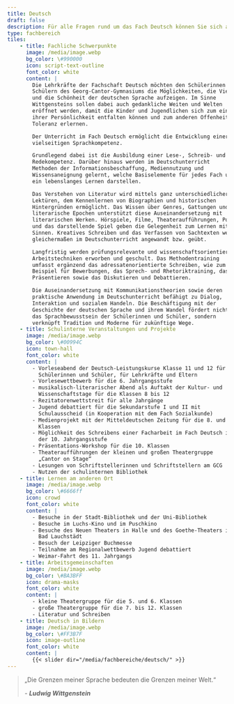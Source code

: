 ```yaml
---
title: Deutsch
draft: false
description: Für alle Fragen rund um das Fach Deutsch können Sie sich an deutsch@cantor-gymnasium.de wenden.
type: fachbereich
tiles:
    - title: Fachliche Schwerpunkte
      image: /media/image.webp
      bg_color: \#990000
      icon: script-text-outline
      font_color: white
      content: |
        Die Lehrkräfte der Fachschaft Deutsch möchten den Schülerinnen und
        Schülern des Georg-Cantor-Gymnasiums die Möglichkeiten, die Vielfalt
        und die Schönheit der deutschen Sprache aufzeigen. Im Sinne
        Wittgensteins sollen dabei auch gedankliche Weiten und Welten
        eröffnet werden, damit die Kinder und Jugendlichen sich zum einen in
        ihrer Persönlichkeit entfalten können und zum anderen Offenheit und
        Toleranz erlernen.

        Der Unterricht im Fach Deutsch ermöglicht die Entwicklung einer
        vielseitigen Sprachkompetenz.

        Grundlegend dabei ist die Ausbildung einer Lese-, Schreib- und
        Redekompetenz. Darüber hinaus werden im Deutschunterricht
        Methoden der Informationsbeschaffung, Mediennutzung und
        Wissensaneignung gelernt, welche Basiselemente für jedes Fach und für
        ein lebenslanges Lernen darstellen.

        Das Verstehen von Literatur wird mittels ganz unterschiedlicher
        Lektüren, dem Kennenlernen von Biographien und historischen
        Hintergründen ermöglicht. Das Wissen über Genres, Gattungen und
        literarische Epochen unterstützt diese Auseinandersetzung mit
        literarischen Werken. Hörspiele, Filme, Theateraufführungen, Podcasts
        und das darstellende Spiel geben die Gelegenheit zum Lernen mit allen
        Sinnen. Kreatives Schreiben und das Verfassen von Sachtexten werden
        gleichermaßen im Deutschunterricht angewandt bzw. geübt.

        Langfristig werden prüfungsrelevante und wissenschaftsorientierte
        Arbeitstechniken erworben und geschult. Das Methodentraining
        umfasst ergänzend das adressatenorientierte Schreiben, wie zum
        Beispiel für Bewerbungen, das Sprech- und Rhetoriktraining, das
        Präsentieren sowie das Diskutieren und Debattieren.

        Die Auseinandersetzung mit Kommunikationstheorien sowie deren
        praktische Anwendung im Deutschunterricht befähigt zu Dialog,
        Interaktion und sozialem Handeln. Die Beschäftigung mit der
        Geschichte der deutschen Sprache und ihrem Wandel fördert nicht nur
        das Sprachbewusstsein der Schülerinnen und Schüler, sondern
        verknüpft Tradition und Moderne für zukünftige Wege.
    - title: Schulinterne Veranstaltungen und Projekte
      image: /media/image.webp
      bg_color: \#00994C
      icon: town-hall
      font_color: white
      content: |
        - Vorleseabend der Deutsch-Leistungskurse Klasse 11 und 12 für
          Schülerinnen und Schüler, für Lehrkräfte und Eltern
        - Vorlesewettbewerb für die 6. Jahrgangsstufe
        - musikalisch-literarischer Abend als Auftakt der Kultur- und
          Wissenschaftstage für die Klassen 8 bis 12
        - Rezitatorenwettstreit für alle Jahrgänge
        - Jugend debattiert für die Sekundarstufe I und II mit
          Schulausscheid (in Kooperation mit dem Fach Sozialkunde)
        - Medienprojekt mit der Mitteldeutschen Zeitung für die 8. und 9.
          Klassen
        - Möglichkeit des Schreibens einer Facharbeit im Fach Deutsch in
          der 10. Jahrgangsstufe
        - Präsentations-Workshop für die 10. Klassen
        - Theateraufführungen der kleinen und großen Theatergruppe
          „Cantor on Stage“
        - Lesungen von Schriftstellerinnen und Schriftstellern am GCG
        - Nutzen der schulinternen Bibliothek
    - title: Lernen am anderen Ort
      image: /media/image.webp
      bg_color: \#6666ff
      icon: crowd
      font_color: white
      content: |
        - Besuche in der Stadt-Bibliothek und der Uni-Bibliothek
        - Besuche im Luchs-Kino und im Puschkino
        - Besuche des Neuen Theaters in Halle und des Goethe-Theaters in
          Bad Lauchstädt
        - Besuch der Leipziger Buchmesse
        - Teilnahme am Regionalwettbewerb Jugend debattiert
        - Weimar-Fahrt des 11. Jahrgangs
    - title: Arbeitsgemeinschaften
      image: /media/image.webp
      bg_color: \#BA3BFF
      icon: drama-masks
      font_color: white
      content: |
        - kleine Theatergruppe für die 5. und 6. Klassen
        - große Theatergruppe für die 7. bis 12. Klassen
        - Literatur und Schreiben
    - title: Deutsch in Bildern
      image: /media/image.webp
      bg_color: \#FF3B7F
      icon: image-outline
      font_color: white
      content: |
        {{< slider dir="/media/fachbereiche/deutsch/" >}}
---
```

> „Die Grenzen meiner Sprache bedeuten die Grenzen meiner Welt.“
> 
> *- **Ludwig Wittgenstein***